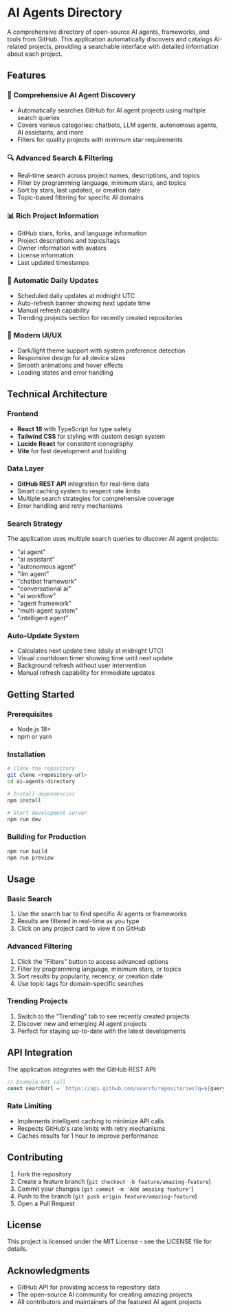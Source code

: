 # AI Agents Directory

A comprehensive directory of open-source AI agents, frameworks, and tools from GitHub. This application automatically discovers and catalogs AI-related projects, providing a searchable interface with detailed information about each project.

## Features

### 🤖 Comprehensive AI Agent Discovery
- Automatically searches GitHub for AI agent projects using multiple search queries
- Covers various categories: chatbots, LLM agents, autonomous agents, AI assistants, and more
- Filters for quality projects with minimum star requirements

### 🔍 Advanced Search & Filtering
- Real-time search across project names, descriptions, and topics
- Filter by programming language, minimum stars, and topics
- Sort by stars, last updated, or creation date
- Topic-based filtering for specific AI domains

### 📊 Rich Project Information
- GitHub stars, forks, and language information
- Project descriptions and topics/tags
- Owner information with avatars
- License information
- Last updated timestamps

### 🔄 Automatic Daily Updates
- Scheduled daily updates at midnight UTC
- Auto-refresh banner showing next update time
- Manual refresh capability
- Trending projects section for recently created repositories

### 🎨 Modern UI/UX
- Dark/light theme support with system preference detection
- Responsive design for all device sizes
- Smooth animations and hover effects
- Loading states and error handling

## Technical Architecture

### Frontend
- **React 18** with TypeScript for type safety
- **Tailwind CSS** for styling with custom design system
- **Lucide React** for consistent iconography
- **Vite** for fast development and building

### Data Layer
- **GitHub REST API** integration for real-time data
- Smart caching system to respect rate limits
- Multiple search strategies for comprehensive coverage
- Error handling and retry mechanisms

### Search Strategy
The application uses multiple search queries to discover AI agent projects:
- "ai agent"
- "ai assistant" 
- "autonomous agent"
- "llm agent"
- "chatbot framework"
- "conversational ai"
- "ai workflow"
- "agent framework"
- "multi-agent system"
- "intelligent agent"

### Auto-Update System
- Calculates next update time (daily at midnight UTC)
- Visual countdown timer showing time until next update
- Background refresh without user intervention
- Manual refresh capability for immediate updates

## Getting Started

### Prerequisites
- Node.js 18+ 
- npm or yarn

### Installation
```bash
# Clone the repository
git clone <repository-url>
cd ai-agents-directory

# Install dependencies
npm install

# Start development server
npm run dev
```

### Building for Production
```bash
npm run build
npm run preview
```

## Usage

### Basic Search
1. Use the search bar to find specific AI agents or frameworks
2. Results are filtered in real-time as you type
3. Click on any project card to view it on GitHub

### Advanced Filtering
1. Click the "Filters" button to access advanced options
2. Filter by programming language, minimum stars, or topics
3. Sort results by popularity, recency, or creation date
4. Use topic tags for domain-specific searches

### Trending Projects
1. Switch to the "Trending" tab to see recently created projects
2. Discover new and emerging AI agent projects
3. Perfect for staying up-to-date with the latest developments

## API Integration

The application integrates with the GitHub REST API:

```typescript
// Example API call
const searchUrl = `https://api.github.com/search/repositories?q=${query}&sort=stars&order=desc&per_page=50`;
```

### Rate Limiting
- Implements intelligent caching to minimize API calls
- Respects GitHub's rate limits with retry mechanisms
- Caches results for 1 hour to improve performance

## Contributing

1. Fork the repository
2. Create a feature branch (`git checkout -b feature/amazing-feature`)
3. Commit your changes (`git commit -m 'Add amazing feature'`)
4. Push to the branch (`git push origin feature/amazing-feature`)
5. Open a Pull Request

## License

This project is licensed under the MIT License - see the LICENSE file for details.

## Acknowledgments

- GitHub API for providing access to repository data
- The open-source AI community for creating amazing projects
- All contributors and maintainers of the featured AI agent projects